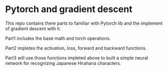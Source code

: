 # Pytorch and gradient descent
This repo contains there parts to familiar with Pytorch lib and the implement of gradient descent with it.

Part1 includes the base math and torch operations.

Part2 impletes the activation, loss, forward and backward functions.

Part3 will use those functions impleted above to built a simple neural network for recognizing Japanese Hirahana characters. 

